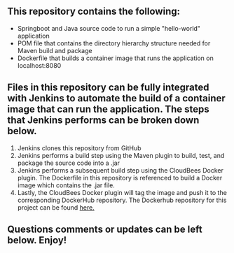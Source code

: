 ## This repository contains the following:
+ Springboot and Java source code to run a simple "hello-world" application
+ POM file that contains the directory hierarchy structure needed for Maven build and package
+ Dockerfile that builds a container image that runs the application on localhost:8080
## Files in this repository can be fully integrated with Jenkins to automate the build of a container image that can run the application. The steps that Jenkins performs can be broken down below.
1. Jenkins clones this repository from GitHub
2. Jenkins performs a build step using the Maven plugin to build, test, and package the source code into a .jar
3. Jenkins performs a subsequent build step using the CloudBees Docker plugin. The Dockerfile in this repository is referenced to build a Docker image which contains the .jar file.
4. Lastly, the CloudBees Docker plugin will tag the image and push it to the corresponding DockerHub repository. The Dockerhub repository for this project can be found [here.](https://cloud.docker.com/repository/docker/pchen2145/springbootimage)
## Questions comments or updates can be left below. Enjoy!
